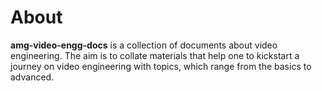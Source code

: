 # About

**amg-video-engg-docs** is a collection of documents about video engineering. The aim is to collate materials that help one to kickstart a journey on video engineering with topics, which range from the basics to advanced.
